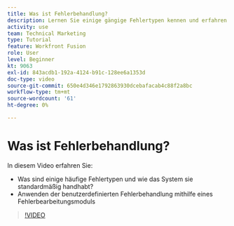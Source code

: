 ```yaml
---
title: Was ist Fehlerbehandlung?
description: Lernen Sie einige gängige Fehlertypen kennen und erfahren Sie, wie das System sie standardmäßig handhabt. Anschließend erfahren Sie, wie Sie die benutzerdefinierte Fehlerbehandlung in [!DNL Adobe Workfront Fusion].
activity: use
team: Technical Marketing
type: Tutorial
feature: Workfront Fusion
role: User
level: Beginner
kt: 9063
exl-id: 843acdb1-192a-4124-b91c-128ee6a1353d
doc-type: video
source-git-commit: 650e4d346e1792863930dcebafacab4c88f2a8bc
workflow-type: tm+mt
source-wordcount: '61'
ht-degree: 0%

---
```


# Was ist Fehlerbehandlung?

In diesem Video erfahren Sie:

* Was sind einige häufige Fehlertypen und wie das System sie standardmäßig handhabt?
* Anwenden der benutzerdefinierten Fehlerbehandlung mithilfe eines Fehlerbearbeitungsmoduls

>[!VIDEO](https://video.tv.adobe.com/v/335304/?quality=12&learn=on)
